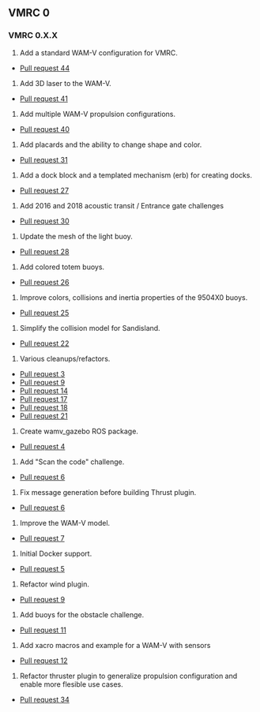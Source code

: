 ## VMRC 0

### VMRC 0.X.X

1. Add a standard WAM-V configuration for VMRC.
  * [Pull request 44](https://bitbucket.org/osrf/vmrc/pull-requests/44)

1. Add 3D laser to the WAM-V.
  * [Pull request 41](https://bitbucket.org/osrf/vmrc/pull-requests/41)

1. Add multiple WAM-V propulsion configurations.
  * [Pull request 40](https://bitbucket.org/osrf/vmrc/pull-requests/40)

1. Add placards and the ability to change shape and color.
  * [Pull request 31](https://bitbucket.org/osrf/vmrc/pull-requests/31)

1. Add a dock block and a templated mechanism (erb) for creating docks.
  * [Pull request 27](https://bitbucket.org/osrf/vmrc/pull-requests/27)

1. Add 2016 and 2018 acoustic transit / Entrance gate challenges
  * [Pull request 30](https://bitbucket.org/osrf/vmrc/pull-requests/30)

1. Update the mesh of the light buoy.
  * [Pull request 28](https://bitbucket.org/osrf/vmrc/pull-requests/28)

1. Add colored totem buoys.
  * [Pull request 26](https://bitbucket.org/osrf/vmrc/pull-requests/26)

1. Improve colors, collisions and inertia properties of the 9504X0 buoys.
  * [Pull request 25](https://bitbucket.org/osrf/vmrc/pull-requests/25)

1. Simplify the collision model for Sandisland.
  * [Pull request 22](https://bitbucket.org/osrf/vmrc/pull-requests/22)

1. Various cleanups/refactors.
  * [Pull request 3](https://bitbucket.org/osrf/vmrc/pull-requests/3)
  * [Pull request 9](https://bitbucket.org/osrf/vmrc/pull-requests/9)
  * [Pull request 14](https://bitbucket.org/osrf/vmrc/pull-requests/14)
  * [Pull request 17](https://bitbucket.org/osrf/vmrc/pull-requests/17)
  * [Pull request 18](https://bitbucket.org/osrf/vmrc/pull-requests/18)
  * [Pull request 21](https://bitbucket.org/osrf/vmrc/pull-requests/21)

1. Create wamv_gazebo ROS package.
  * [Pull request 4](https://bitbucket.org/osrf/vmrc/pull-requests/4)

1. Add "Scan the code" challenge.
  * [Pull request 6](https://bitbucket.org/osrf/vmrc/pull-requests/6)

1. Fix message generation before building Thrust plugin.
  * [Pull request 6](https://bitbucket.org/osrf/vmrc/pull-requests/8)

1. Improve the WAM-V model.
  * [Pull request 7](https://bitbucket.org/osrf/vmrc/pull-requests/7)

1. Initial Docker support.
  * [Pull request 5](https://bitbucket.org/osrf/vmrc/pull-requests/5)

1. Refactor wind plugin.
  * [Pull request 9](https://bitbucket.org/osrf/vmrc/pull-requests/9)

1. Add buoys for the obstacle challenge.
  * [Pull request 11](https://bitbucket.org/osrf/vmrc/pull-requests/11)

1. Add xacro macros and example for a WAM-V with sensors
  * [Pull request 12](https://bitbucket.org/osrf/vmrc/pull-requests/12)
  
1. Refactor thruster plugin to generalize propulsion configuration and enable more flesible use cases.
  * [Pull request 34](https://bitbucket.org/osrf/vmrc/pull-requests/34)
